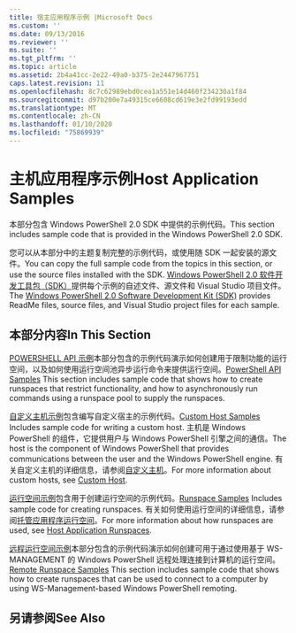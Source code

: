 ```yaml
---
title: 宿主应用程序示例 |Microsoft Docs
ms.custom: ''
ms.date: 09/13/2016
ms.reviewer: ''
ms.suite: ''
ms.tgt_pltfrm: ''
ms.topic: article
ms.assetid: 2b4a41cc-2e22-49a0-b375-2e2447967751
caps.latest.revision: 11
ms.openlocfilehash: 8c7c62989ebd0cea1a551e14d460f234230a1f84
ms.sourcegitcommit: d97b200e7a49315ce6608cd619e3e2fd99193edd
ms.translationtype: MT
ms.contentlocale: zh-CN
ms.lasthandoff: 01/10/2020
ms.locfileid: "75869939"
---
```

# <a name="host-application-samples"></a><span data-ttu-id="25f13-102">主机应用程序示例</span><span class="sxs-lookup"><span data-stu-id="25f13-102">Host Application Samples</span></span>

<span data-ttu-id="25f13-103">本部分包含 Windows PowerShell 2.0 SDK 中提供的示例代码。</span><span class="sxs-lookup"><span data-stu-id="25f13-103">This section includes sample code that is provided in the Windows PowerShell 2.0 SDK.</span></span>

 <span data-ttu-id="25f13-104">您可以从本部分中的主题复制完整的示例代码，或使用随 SDK 一起安装的源文件。</span><span class="sxs-lookup"><span data-stu-id="25f13-104">You can copy the full sample code from the topics in this section, or use the source files installed with the SDK.</span></span> <span data-ttu-id="25f13-105">[Windows PowerShell 2.0 软件开发工具包（SDK）](https://www.microsoft.com/download/details.aspx?id=2560)提供每个示例的自述文件、源文件和 Visual Studio 项目文件。</span><span class="sxs-lookup"><span data-stu-id="25f13-105">The [Windows PowerShell 2.0 Software Development Kit (SDK)](https://www.microsoft.com/download/details.aspx?id=2560) provides ReadMe files, source files, and Visual Studio project files for each sample.</span></span>

## <a name="in-this-section"></a><span data-ttu-id="25f13-106">本部分内容</span><span class="sxs-lookup"><span data-stu-id="25f13-106">In This Section</span></span>

 <span data-ttu-id="25f13-107">[POWERSHELL API 示例](./windows-powershell-api-samples.md)本部分包含的示例代码演示如何创建用于限制功能的运行空间，以及如何使用运行空间池异步运行命令来提供运行空间。</span><span class="sxs-lookup"><span data-stu-id="25f13-107">[PowerShell API Samples](./windows-powershell-api-samples.md) This section includes sample code that shows how to create runspaces that restrict functionality, and how to asynchronously run commands using a runspace pool to supply the runspaces.</span></span>

 <span data-ttu-id="25f13-108">[自定义主机示例](./custom-host-samples.md)包含编写自定义宿主的示例代码。</span><span class="sxs-lookup"><span data-stu-id="25f13-108">[Custom Host Samples](./custom-host-samples.md) Includes sample code for writing a custom host.</span></span> <span data-ttu-id="25f13-109">主机是 Windows PowerShell 的组件，它提供用户与 Windows PowerShell 引擎之间的通信。</span><span class="sxs-lookup"><span data-stu-id="25f13-109">The host is the component of Windows PowerShell that provides communications between the user and the Windows PowerShell engine.</span></span> <span data-ttu-id="25f13-110">有关自定义主机的详细信息，请参阅[自定义主机](./writing-a-windows-powershell-host-application.md)。</span><span class="sxs-lookup"><span data-stu-id="25f13-110">For more information about custom hosts, see [Custom Host](./writing-a-windows-powershell-host-application.md).</span></span>

 <span data-ttu-id="25f13-111">[运行空间示例](./runspace-samples.md)包含用于创建运行空间的示例代码。</span><span class="sxs-lookup"><span data-stu-id="25f13-111">[Runspace Samples](./runspace-samples.md) Includes sample code for creating runspaces.</span></span> <span data-ttu-id="25f13-112">有关如何使用运行空间的详细信息，请参阅[托管应用程序运行空间](creating-runspaces.md)。</span><span class="sxs-lookup"><span data-stu-id="25f13-112">For more information about how runspaces are used, see [Host Application Runspaces](creating-runspaces.md).</span></span>

 <span data-ttu-id="25f13-113">[远程运行空间示例](./remote-runspace-samples.md)本部分包含的示例代码演示如何创建可用于通过使用基于 WS-MANAGEMENT 的 Windows PowerShell 远程处理连接到计算机的运行空间。</span><span class="sxs-lookup"><span data-stu-id="25f13-113">[Remote Runspace Samples](./remote-runspace-samples.md) This section includes sample code that shows how to create runspaces that can be used to connect to a computer by using WS-Management-based Windows PowerShell remoting.</span></span>

## <a name="see-also"></a><span data-ttu-id="25f13-114">另请参阅</span><span class="sxs-lookup"><span data-stu-id="25f13-114">See Also</span></span>
